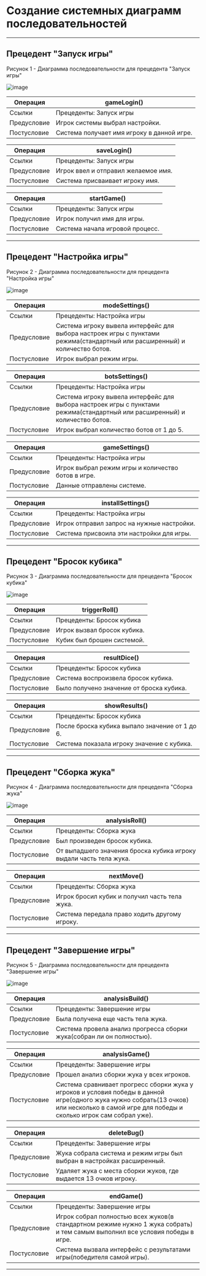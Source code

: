 # Создание системных диаграмм последовательностей

---
## Прецедент "Запуск игры"
Рисунок 1 - Диаграмма последовательности для прецедента "Запуск игры"

![image](https://github.com/BREUCHT27/rtippo/assets/119112204/3842e17e-6bca-4f03-be80-8772246ae2d2)






| Операция | gameLogin() |
|---|---|
| Ссылки | Прецеденты: Запуск игры |
| Предусловие | Игрок системы выбрал настройки. |
| Постусловие | Система получает имя игроку в данной игре. |

| Операция | saveLogin() |
|---|---|
| Ссылки | Прецеденты: Запуск игры |
| Предусловие |Игрок ввел и отправил желаемое имя. |
| Постусловие | Система присваивает игроку имя. |

| Операция | startGame() |
|---|---|
| Ссылки | Прецеденты: Запуск игры |
| Предусловие | Игрок получил имя для игры. |
| Постусловие | Система начала игровой процесс. |

---
## Прецедент "Настройка игры"
Рисунок 2 - Диаграмма последовательности для прецедента "Настройка игры"

![image](https://github.com/BREUCHT27/rtippo/assets/119112204/da53a3a5-30a2-4eb1-8663-b1c9475b2d30)





| Операция | modeSettings() |
|---|---|
| Ссылки | Прецеденты: Настройка игры |
| Предусловие | Система игроку вывела интерфейс для выбора настроек игры с пунктами режима(стандартный или расширенный) и количество ботов. |
| Постусловие | Игрок выбрал режим игры. |

| Операция | botsSettings() |
|---|---|
| Ссылки | Прецеденты: Настройка игры |
| Предусловие | Система игроку вывела интерфейс для выбора настроек игры с пунктами режима(стандартный или расширенный) и количество ботов. |
| Постусловие | Игрок выбрал количество ботов от 1 до 5. |

| Операция | gameSettings() |
|---|---|
| Ссылки | Прецеденты: Настройка игры |
| Предусловие | Игрок выбрал режим игры и количество ботов в игре. |
| Постусловие | Данные отправлены системе. |

| Операция | installSettings() |
|---|---|
| Ссылки | Прецеденты: Настройка игры |
| Предусловие | Игрок отправил запрос на нужные настройки. |
| Постусловие | Система присвоила эти настройки для игры. |

---
## Прецедент "Бросок кубика"
Рисунок 3 - Диаграмма последовательности для прецедента "Бросок кубика"

![image](https://github.com/BREUCHT27/rtippo/assets/119112204/b747f381-3588-47f7-9087-1fcbc269ab93)







| Операция | triggerRoll() |
|---|---|
| Ссылки | Прецеденты: Бросок кубика |
| Предусловие | Игрок вызвал бросок кубика. |
| Постусловие | Кубик был брошен системой. |

| Операция | resultDice() |
|---|---|
| Ссылки | Прецеденты: Бросок кубика |
| Предусловие | Система воспроизвела бросок кубика. |
| Постусловие | Было получено значение от броска кубика. |

| Операция | showResults() |
|---|---|
| Ссылки | Прецеденты: Бросок кубика |
| Предусловие | После броска кубика выпало значение от 1 до 6. |
| Постусловие | Система показала игроку значение с кубика. |

---
## Прецедент "Сборка жука"
Рисунок 4 - Диаграмма последовательности для прецедента "Сборка жука"

![image](https://github.com/BREUCHT27/rtippo/assets/119112204/99dbbca5-ab50-4978-95ac-aca03736ec58)






| Операция | analysisRoll() |
|---|---|
| Ссылки | Прецеденты: Сборка жука |
| Предусловие | Был произведен бросок кубика. |
| Постусловие | От выпадшего значения броска кубика игроку выдали часть тела жука.  |

| Операция | nextMove() |
|---|---|
| Ссылки | Прецеденты: Сборка жука |
| Предусловие | Игрок бросил кубик и получил часть тела жука. |
| Постусловие | Система передала право ходить другому игроку. |

---
## Прецедент "Завершение игры"
Рисунок 5 - Диаграмма последовательности для прецедента "Завершение игры"

![image](https://github.com/BREUCHT27/rtippo/assets/119112204/b02f112a-808b-4bd7-b83d-f075deeda0ea)








| Операция | analysisBuild() |
|---|---|
| Ссылки | Прецеденты: Завершение игры |
| Предусловие | Была получена еще часть тела жука. |
| Постусловие | Система провела анализ прогресса сборки жука(собран ли он полностью). |

| Операция | analysisGame() |
|---|---|
| Ссылки | Прецеденты: Завершение игры |
| Предусловие | Прошел анализ сборки жука у всех игроков. |
| Постусловие | Система сравнивает прогресс сборки жука у игроков и условия победы в данной игре(одного жука нужно собрать(13 очков) или несколько в самой игре для победы и сколько игрок сам собрал уже). |

| Операция | deleteBug() |
|---|---|
| Ссылки | Прецеденты: Завершение игры |
| Предусловие | Жука собрала система и режим игры был выбран в настройках расширенный. |
| Постусловие | Удаляет жука с места сборки жуков, где выдается 13 очков игроку. |

| Операция | endGame() |
|---|---|
| Ссылки | Прецеденты: Завершение игры |
| Предусловие | Игрок собрал полностью всех жуков(в стандартном режиме нужно 1 жука собрать) и тем самым выполнил все условия победы в игре. |
| Постусловие | Система вызвала интерфейс с результатами игры(победителя самой игры). |

---
